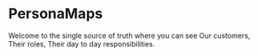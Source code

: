 # PersonaMaps
Welcome to the single source of truth where you can see Our customers, Their roles, Their day to day responsibilities.
